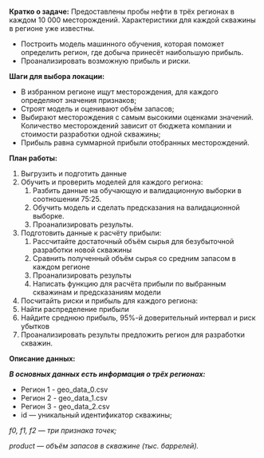 **Кратко о задаче:**
Предоставлены пробы нефти в трёх регионах в каждом 10 000 месторождений. Характеристики для каждой скважины в регионе уже известны. 
 - Построить модель машинного обучения, которая поможет определить регион, где добыча принесёт наибольшую прибыль.
 - Проанализировать возможную прибыль и риски.
   
**Шаги для выбора локации:**

- В избранном регионе ищут месторождения, для каждого определяют значения признаков;
- Строят модель и оценивают объём запасов;
- Выбирают месторождения с самым высокими оценками значений. Количество месторождений зависит от бюджета компании и стоимости разработки одной скважины;
- Прибыль равна суммарной прибыли отобранных месторождений.

**План работы:**

1. Выгрузить и подготить данные
2. Обучить и проверить моделей для каждого региона:
   1. Разбить данные на обучающую и валидационную выборки в соотношении 75:25.
   2. Обучить модель и сделать предсказания на валидационной выборке.
   3. Проанализировать результы.     
3. Подготовить данные к расчёту прибыли:
   1. Рассчитайте достаточный объём сырья для безубыточной разработки новой скважины
   2. Сравнить полученный объём сырья со средним запасом в каждом регионе
   3. Проанализировать результы
   4. Написать функцию для расчёта прибыли по выбранным скважинам и предсказаниям модели
5. Посчитайть риски и прибыль для каждого региона:
6. Найти распределение прибыли
7. Найдите среднюю прибыль, 95%-й доверительный интервал и риск убытков
8. Проанализировать результы предложить регион для разработки скважин.


**Описание данных:**

***В основных данных есть информация о трёх регионах:***

 * Регион 1 - geo_data_0.csv
 * Регион 2 - geo_data_1.csv
 * Регион 3 - geo_data_2.csv
 * id — уникальный идентификатор скважины;

*f0, f1, f2 — три признака точек;*

*product — объём запасов в скважине (тыс. баррелей).*
